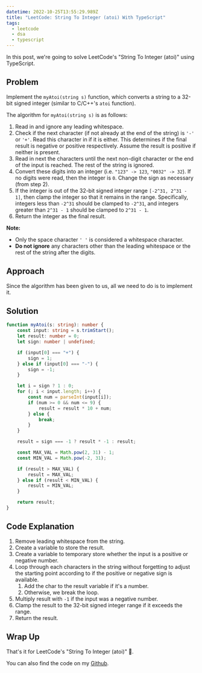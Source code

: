 ```yaml
---
datetime: 2022-10-25T13:55:29.989Z
title: "LeetCode: String To Integer (atoi) With TypeScript"
tags:
  - leetcode
  - dsa
  - typescript
---
```


In this post, we're going to solve LeetCode's "String To Integer (atoi)" using TypeScript.

## Problem

Implement the `myAtoi(string s)` function, which converts a string to a 32-bit signed integer (similar to C/C++'s `atoi` function).

The algorithm for `myAtoi(string s)` is as follows:

1. Read in and ignore any leading whitespace.
2. Check if the next character (if not already at the end of the string) is `'-'` or `'+'`. Read this character in if it is either. This determines if the final result is negative or positive respectively. Assume the result is positive if neither is present.
3. Read in next the characters until the next non-digit character or the end of the input is reached. The rest of the string is ignored.
4. Convert these digits into an integer (i.e. `"123" -> 123`, `"0032" -> 32`). If no digits were read, then the integer is `0`. Change the sign as necessary (from step 2).
5. If the integer is out of the 32-bit signed integer range `[-2^31, 2^31 - 1]`, then clamp the integer so that it remains in the range. Specifically, integers less than `-2^31` should be clamped to `-2^31`, and integers greater than `2^31 - 1` should be clamped to `2^31 - 1`.
6. Return the integer as the final result.

**Note:**

- Only the space character `' '` is considered a whitespace character.
- **Do not ignore** any characters other than the leading whitespace or the rest of the string after the digits.

## Approach

Since the algorithm has been given to us, all we need to do is to implement it.

## Solution

```ts
function myAtoi(s: string): number {
	const input: string = s.trimStart();
	let result: number = 0;
	let sign: number | undefined;

	if (input[0] === "+") {
		sign = 1;
	} else if (input[0] === "-") {
		sign = -1;
	}

	let i = sign ? 1 : 0;
	for (; i < input.length; i++) {
		const num = parseInt(input[i]);
		if (num >= 0 && num <= 9) {
			result = result * 10 + num;
		} else {
			break;
		}
	}

	result = sign === -1 ? result * -1 : result;

	const MAX_VAL = Math.pow(2, 31) - 1;
	const MIN_VAL = Math.pow(-2, 31);

	if (result > MAX_VAL) {
		result = MAX_VAL;
	} else if (result < MIN_VAL) {
		result = MIN_VAL;
	}

	return result;
}
```

## Code Explanation

1. Remove leading whitespace from the string.
2. Create a variable to store the result.
3. Create a variable to temporary store whether the input is a positive or negative number.
4. Loop through each characters in the string without forgetting to adjust the starting point according to if the positive or negative sign is available.
   1. Add the char to the result variable if it's a number.
   2. Otherwise, we break the loop.
5. Multiply result with `-1` if the input was a negative number.
6. Clamp the result to the 32-bit signed integer range if it exceeds the range.
7. Return the result.

## Wrap Up

That's it for LeetCode's "String To Integer (atoi)" 🎉.

You can also find the code on my [Github](https://github.com/tanerijun/ts-leetcode).
